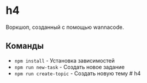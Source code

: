 # h4

Воркшоп, созданный с помощью wannacode.

## Команды

- `npm install` - Установка зависимостей
- `npm run new-task` - Создать новое задание
- `npm run create-topic` - Создать новую тему
#   h 4  
 